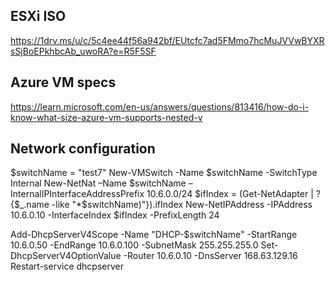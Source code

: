 ## ESXi ISO

https://1drv.ms/u/c/5c4ee44f56a942bf/EUtcfc7ad5FMmo7hcMuJVVwBYXRsSjBoEPkhbcAb_uwoRA?e=R5F5SF

## Azure VM specs

https://learn.microsoft.com/en-us/answers/questions/813416/how-do-i-know-what-size-azure-vm-supports-nested-v

## Network configuration
 $switchName = "test7" 
 New-VMSwitch -Name $switchName -SwitchType Internal 
New-NetNat –Name $switchName –InternalIPInterfaceAddressPrefix 10.6.0.0/24 
 $ifIndex = (Get-NetAdapter | ? {$_.name -like "*$switchName)"}).ifIndex 
 New-NetIPAddress -IPAddress 10.6.0.10 -InterfaceIndex $ifIndex -PrefixLength 24


 Add-DhcpServerV4Scope -Name "DHCP-$switchName" -StartRange 10.6.0.50 -EndRange 10.6.0.100 -SubnetMask 255.255.255.0 
 Set-DhcpServerV4OptionValue -Router 10.6.0.10 -DnsServer 168.63.129.16 
 Restart-service dhcpserver 
